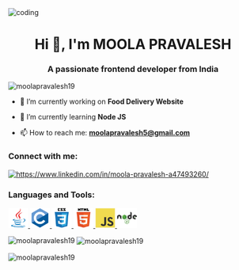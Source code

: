 <img alt="coding" height="450" width="1100" src="https://www.iiserkol.ac.in/~cds/assets/image/intro_to_comp_programming.jpg" >

<h1 align="center">Hi 👋, I'm MOOLA PRAVALESH</h1>
<h3 align="center">A passionate frontend developer from India</h3>

<p align="left"> <img src="https://komarev.com/ghpvc/?username=moolapravalesh19&label=Profile%20views&color=0e75b6&style=flat" alt="moolapravalesh19" /> </p>

- 🔭 I’m currently working on **Food Delivery Website**

- 🌱 I’m currently learning **Node JS**

- 📫 How to reach me: **moolapravalesh5@gmail.com**

<h3 align="left">Connect with me:</h3>
<p align="left">
<a href="www.linkedin.com/in/moola-pravalesh" target="blank"><img align="center" src="https://raw.githubusercontent.com/rahuldkjain/github-profile-readme-generator/master/src/images/icons/Social/linked-in-alt.svg" alt="https://www.linkedin.com/in/moola-pravalesh-a47493260/" height="30" width="40" /></a>
</p>

<h3 align="left">Languages and Tools:</h3>
<p align="left"> 
  <a href="https://www.java.com" target="_blank" rel="noreferrer"> <img src="https://raw.githubusercontent.com/devicons/devicon/master/icons/java/java-original.svg" alt="java" width="40" height="40"/> </a>
  <a href="https://www.cprogramming.com/" target="_blank" rel="noreferrer"> <img src="https://raw.githubusercontent.com/devicons/devicon/master/icons/c/c-original.svg" alt="c" width="40" height="40"/> </a> <a href="https://www.w3schools.com/css/" target="_blank" rel="noreferrer"> <img src="https://raw.githubusercontent.com/devicons/devicon/master/icons/css3/css3-original-wordmark.svg" alt="css3" width="40" height="40"/> </a> <a href="https://www.w3.org/html/" target="_blank" rel="noreferrer"> <img src="https://raw.githubusercontent.com/devicons/devicon/master/icons/html5/html5-original-wordmark.svg" alt="html5" width="40" height="40"/> </a>  <a href="https://developer.mozilla.org/en-US/docs/Web/JavaScript" target="_blank" rel="noreferrer"> <img src="https://raw.githubusercontent.com/devicons/devicon/master/icons/javascript/javascript-original.svg" alt="javascript" width="40" height="40"/> </a> <a href="https://nodejs.org" target="_blank" rel="noreferrer"> <img src="https://raw.githubusercontent.com/devicons/devicon/master/icons/nodejs/nodejs-original-wordmark.svg" alt="nodejs" width="40" height="40"/> </a> </p>

<p><img align="left" src="https://github-readme-stats.vercel.app/api/top-langs?username=moolapravalesh19&show_icons=true&locale=en&layout=compact" alt="moolapravalesh19" /></p>

<p>&nbsp;<img align="center" src="https://github-readme-stats.vercel.app/api?username=moolapravalesh19&show_icons=true&locale=en" alt="moolapravalesh19" /></p>

<p><img align="center" src="https://github-readme-streak-stats.herokuapp.com/?user=moolapravalesh19&" alt="moolapravalesh19" /></p>


<!--
**MoolaPravalesh19/MoolaPravalesh19** is a ✨ _special_ ✨ repository because its `README.md` (this file) appears on your GitHub profile.

Here are some ideas to get you started:

- 🔭 I’m currently working on ...
- 🌱 I’m currently learning ...
- 👯 I’m looking to collaborate on ...
- 🤔 I’m looking for help with ...
- 💬 Ask me about ...
- 📫 How to reach me: ...
- 😄 Pronouns: ...
- ⚡ Fun fact: ...
-->
